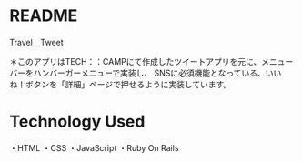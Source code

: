 # README

Travel＿Tweet

＊このアプリはTECH：：CAMPにて作成したツイートアプリを元に、メニューバーをハンバーガーメニューで実装し、
SNSに必須機能となっている、いいね！ボタンを「詳細」ページで押せるように実装しています。

# Technology Used
・HTML
・CSS
・JavaScript
・Ruby On Rails
